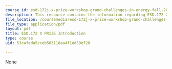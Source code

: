 ```yaml
---
course_id: esd-172j-x-prize-workshop-grand-challenges-in-energy-fall-2009
description: This resource contains the information regarding ESD.172 X pRIZE introduction.
file_location: /coursemedia/esd-172j-x-prize-workshop-grand-challenges-in-energy-fall-2009/53cafeda5cceb503118aa4f1ed59ef20_MITESD_172JF09_Lec01.pdf
file_type: application/pdf
layout: pdf
title: ESD.172 X PRIZE Introduction
type: course
uid: 53cafeda5cceb503118aa4f1ed59ef20

---
```

None